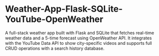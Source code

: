 # Weather-App-Flask-SQLite-YouTube-OpenWeather
A full-stack weather app built with Flask and SQLite that fetches real-time weather data and a 5-time forecast using OpenWeather API. It integrates with the YouTube Data API to show city-specific videos and supports full CRUD operations with a search history database.
